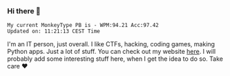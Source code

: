 ### Hi there 👋
<!-- PB START -->
```
My current MonkeyType PB is - WPM:94.21 Acc:97.42
Updated on: 11:21:13 CEST Time
```
<!-- PB END -->
I'm an IT person, just overall. I like CTFs, hacking, coding games, making Python apps. Just a lot of stuff.
You can check out my website [here](https://skill3472.github.io/).
I will probably add some interesting stuff here, when I get the idea to do so. Take care ❤️
